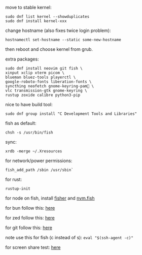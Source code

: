 move to stable kernel:
```
sudo dnf list kernel --showduplicates
sudo dnf install kernel-xxx
```

change hostname (also fixes twice login problem):
```
hostnamectl set-hostname --static some-new-hostname
```

then reboot and choose kernel from grub.

extra packages:
```
sudo dnf install neovim git fish \
xinput xclip xterm picom \
blueman bluez-tools playerctl \
google-roboto-fonts liberation-fonts \
syncthing neofetch gnome-keyring-pam \
vlc transmission-gtk gnome-keyring \
rustup zoxide calibre python3-pip
```

nice to have build tool:
```
sudo dnf group install "C Development Tools and Libraries"
```

fish as default:
```
chsh -s /usr/bin/fish
```

sync:
```
xrdb -merge ~/.Xresources
```

for network/power permissions:
```
fish_add_path /sbin /usr/sbin`
```

for rust:
```
rustup-init
```

for node on fish, install [fisher](https://github.com/jorgebucaran/fisher) and [nvm.fish](https://github.com/jorgebucaran/nvm.fish?tab=readme-ov-file)

for bun follow this: [here](https://bun.sh/docs/installation)

for zed follow this: [here](https://zed.dev/docs/getting-started)

for git follow this: [here](https://docs.github.com/en/authentication/connecting-to-github-with-ssh/generating-a-new-ssh-key-and-adding-it-to-the-ssh-agent)

note use this for fish (c instead of s): `eval "$(ssh-agent -c)"`

for screen share test: [here](https://mozilla.github.io/webrtc-landing/gum_test.html)
